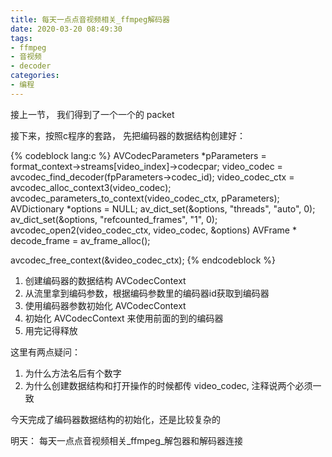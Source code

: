 ```yaml
---
title: 每天一点点音视频相关_ffmpeg解码器
date: 2020-03-20 08:49:30
tags:
- ffmpeg
- 音视频
- decoder
categories:
- 编程
---
```


接上一节， 我们得到了一个一个的 packet

接下来，按照c程序的套路， 先把编码器的数据结构创建好：

{% codeblock lang:c %}
AVCodecParameters *pParameters = format_context->streams[video_index]->codecpar;
video_codec = avcodec_find_decoder(fpParameters->codec_id);
video_codec_ctx = avcodec_alloc_context3(video_codec);
avcodec_parameters_to_context(video_codec_ctx,
                                pParameters);
AVDictionary *options = NULL;
av_dict_set(&options, "threads", "auto", 0);
av_dict_set(&options, "refcounted_frames", "1", 0);
avcodec_open2(video_codec_ctx, video_codec, &options)
AVFrame * decode_frame = av_frame_alloc();

avcodec_free_context(&video_codec_ctx);
{% endcodeblock %}

1. 创建编码器的数据结构 AVCodecContext
2. 从流里拿到编码参数，根据编码参数里的编码器id获取到编码器
3. 使用编码器参数初始化 AVCodecContext
4. 初始化 AVCodecContext 来使用前面的到的编码器
5. 用完记得释放

这里有两点疑问：

1. 为什么方法名后有个数字
2. 为什么创建数据结构和打开操作的时候都传 video_codec, 注释说两个必须一致

今天完成了编码器数据结构的初始化，还是比较复杂的

明天： 每天一点点音视频相关_ffmpeg_解包器和解码器连接